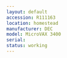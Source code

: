 ```yaml
---
layout: default
accession: R111163
location: homestead
manufacturer: DEC
model: MicroVAX 3400
serial: 
status: working
---
```


